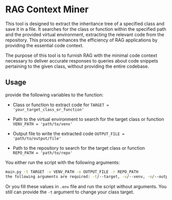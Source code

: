 # RAG Context Miner

This tool is designed to extract the inheritance tree of a specified class and save it in a file. It searches for the class or function within the specified path and the provided virtual environment, extracting the relevant code from the repository. This process enhances the efficiency of RAG applications by providing the essential code context.

The purpose of this tool is to furnish RAG with the minimal code context necessary to deliver accurate responses to queries about code snippets pertaining to the given class, without providing the entire codebase.

## Usage

provide the following variables to the function:

* Class or function to extract code for
`TARGET = 'your_target_class_or_function'`

* Path to the virtual environment to search for the target class or function
`VENV_PATH = 'path/to/venv'`

* Output file to write the extracted code
`OUTPUT_FILE = 'path/to/output/file'`

* Path to the repository to search for the target class or function
`REPO_PATH = 'path/to/repo'`

You either run the script with the following arguments:

```bash
main.py -t TARGET -v VENV_PATH -o OUTPUT_FILE -r REPO_PATH
the following arguments are required: -t/--target, -v/--venv, -o/--output, -r/--repo
```

Or you fill these values in `.env` file and run the script without arguments.
You still can provide the `-t` argument to change your class target.
